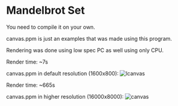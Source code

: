 # Mandelbrot Set

You need to compile it on your own.

canvas.ppm is just an examples that was made using this program.

Rendering was done using low spec PC as well using only CPU.

Render time: ~7s

canvas.ppm in default resolution (1600x800):
![lcanvas](https://user-images.githubusercontent.com/48839784/206797120-20f0e494-7dcd-4b6b-9da4-fcd0ff50c3ae.png)

Render time: ~665s

canvas.ppm in higher resolution (16000x8000):
![canvas](https://github.com/cutelead/MandelbrotSet/blob/c67c0aa5e305aeb56cb5ef6d164020d2ccae4564/canvas.png)
